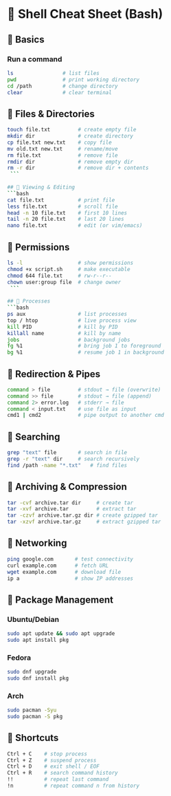 # 🐚 Shell Cheat Sheet (Bash)
## 🔹 Basics
### Run a command
```bash
ls                # list files
pwd               # print working directory
cd /path          # change directory
clear             # clear terminal
```

## 🔹 Files & Directories
```bash
touch file.txt         # create empty file
mkdir dir              # create directory
cp file.txt new.txt    # copy file
mv old.txt new.txt     # rename/move
rm file.txt            # remove file
rmdir dir              # remove empty dir
rm -r dir              # remove dir + contents
 ```
 
## 🔹 Viewing & Editing
```bash
cat file.txt           # print file
less file.txt          # scroll file
head -n 10 file.txt    # first 10 lines
tail -n 20 file.txt    # last 20 lines
nano file.txt          # edit (or vim/emacs)
```

## 🔹 Permissions
```bash
ls -l                  # show permissions
chmod +x script.sh     # make executable
chmod 644 file.txt     # rw-r--r--
chown user:group file  # change owner
 ```
 
## 🔹 Processes
```bash
ps aux                 # list processes
top / htop             # live process view
kill PID               # kill by PID
killall name           # kill by name
jobs                   # background jobs
fg %1                  # bring job 1 to foreground
bg %1                  # resume job 1 in background
```

## 🔹 Redirection & Pipes
```bash
command > file         # stdout → file (overwrite)
command >> file        # stdout → file (append)
command 2> error.log   # stderr → file
command < input.txt    # use file as input
cmd1 | cmd2            # pipe output to another cmd
```

## 🔹 Searching
```bash
grep "text" file       # search in file
grep -r "text" dir     # search recursively
find /path -name "*.txt"   # find files
```

## 🔹 Archiving & Compression
```bash
tar -cvf archive.tar dir     # create tar
tar -xvf archive.tar         # extract tar
tar -czvf archive.tar.gz dir # create gzipped tar
tar -xzvf archive.tar.gz     # extract gzipped tar
```

## 🔹 Networking
```bash
ping google.com       # test connectivity
curl example.com      # fetch URL
wget example.com      # download file
ip a                  # show IP addresses
```

## 🔹 Package Management

### Ubuntu/Debian
```bash
sudo apt update && sudo apt upgrade
sudo apt install pkg
```

### Fedora
```bash
sudo dnf upgrade
sudo dnf install pkg
```

### Arch
```bash
sudo pacman -Syu
sudo pacman -S pkg
```

## 🔹 Shortcuts
```bash
Ctrl + C    # stop process
Ctrl + Z    # suspend process
Ctrl + D    # exit shell / EOF
Ctrl + R    # search command history
!!          # repeat last command
!n          # repeat command n from history
```
